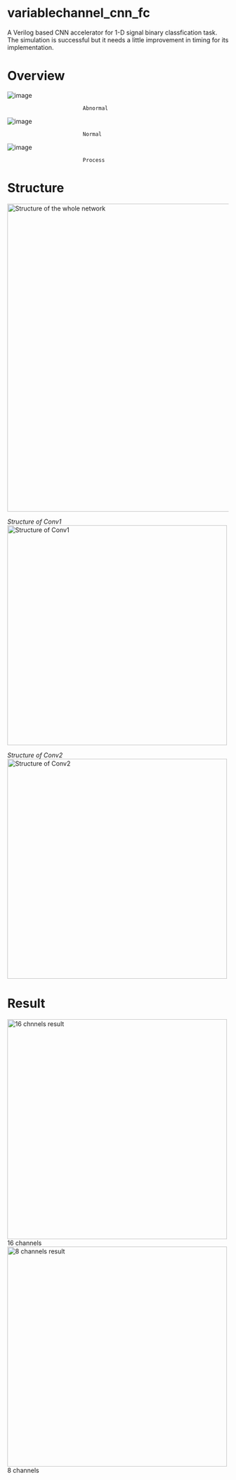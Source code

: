 # variablechannel_cnn_fc
  A Verilog based CNN accelerator for 1-D signal binary classfication task. The simulation is successful but it needs a little improvement in timing for its implementation.
# Overview

![image](https://github.com/user-attachments/assets/b995c34b-1d2c-4fe8-b803-105cf22cd7aa) 

                            Abnormal


![image](https://github.com/user-attachments/assets/cc3e1323-51dc-4f36-a592-ed38c7c0437c) 

                            Normal


![image](https://github.com/user-attachments/assets/d7a10792-17c2-4cad-975a-e9e76eb7206d)

                            Process

# Structure

<img src = "https://github.com/user-attachments/assets/7de69c55-7eb3-4b64-bbd1-27ef89b8720a" alt = "Structure of the whole network" width = "700"/>

*Structure of Conv1*
<img alt="Structure of Conv1" src="https://github.com/user-attachments/assets/7178b4c6-27ce-4eb1-96ba-ee9d16207702" width = "500"/>


*Structure of Conv2*
<img alt = "Structure of Conv2" src = "https://github.com/user-attachments/assets/9b1ed052-bc20-4fcf-8193-412f1f115edb" width = "500"/>


# Result

<img alt="16 chnnels result" src="https://github.com/user-attachments/assets/4a3dd5f6-3a5b-4fbd-9ea2-7b458d3b45c2" width = "500"/>
16 channels

<img alt="8 channels result" src = "https://github.com/user-attachments/assets/eb7d1e95-24ec-4f50-a17c-72fba1f445fd" width = "500"/>
8 channels











